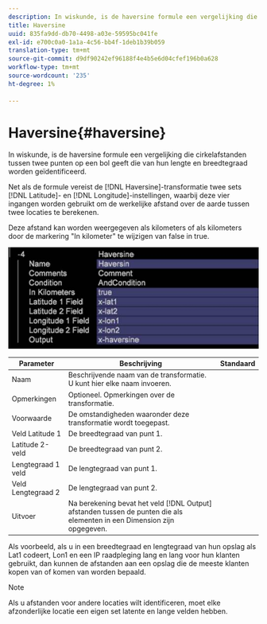 ```yaml
---
description: In wiskunde, is de haversine formule een vergelijking die cirkelafstanden tussen twee punten op een bol geeft die van hun lengte en breedtegraad worden geïdentificeerd.
title: Haversine
uuid: 835fa9dd-db70-4498-a03e-59595bc041fe
exl-id: e700c0a0-1a1a-4c56-bb4f-1deb1b39b059
translation-type: tm+mt
source-git-commit: d9df90242ef96188f4e4b5e6d04cfef196b0a628
workflow-type: tm+mt
source-wordcount: '235'
ht-degree: 1%

---
```


# Haversine{#haversine}

In wiskunde, is de haversine formule een vergelijking die cirkelafstanden tussen twee punten op een bol geeft die van hun lengte en breedtegraad worden geïdentificeerd.

Net als de formule vereist de [!DNL Haversine]-transformatie twee sets [!DNL Latitude]- en [!DNL Longitude]-instellingen, waarbij deze vier ingangen worden gebruikt om de werkelijke afstand over de aarde tussen twee locaties te berekenen.

Deze afstand kan worden weergegeven als kilometers of als kilometers door de markering &quot;In kilometer&quot; te wijzigen van false in true.

![](assets/cfg_TransformationType_Haversine.png)

| Parameter | Beschrijving | Standaard |
|---|---|---|
| Naam | Beschrijvende naam van de transformatie. U kunt hier elke naam invoeren. |  |
| Opmerkingen | Optioneel. Opmerkingen over de transformatie. |  |
| Voorwaarde | De omstandigheden waaronder deze transformatie wordt toegepast. |  |
| Veld Latitude 1 | De breedtegraad van punt 1. |  |
| Latitude 2-veld | De breedtegraad van punt 2. |  |
| Lengtegraad 1 veld | De lengtegraad van punt 1. |  |
| Veld Lengtegraad 2 | De lengtegraad van punt 2. |  |
| Uitvoer | Na berekening bevat het veld [!DNL Output] afstanden tussen de punten die als elementen in een Dimension zijn opgegeven. |  |

Als voorbeeld, als u in een breedtegraad en lengtegraad van hun opslag als Lat1 codeert, Lon1 en een IP raadpleging lang en lang voor hun klanten gebruikt, dan kunnen de afstanden aan een opslag die de meeste klanten kopen van of komen van worden bepaald.

>[!NOTE]
>
>Als u afstanden voor andere locaties wilt identificeren, moet elke afzonderlijke locatie een eigen set latente en lange velden hebben.
